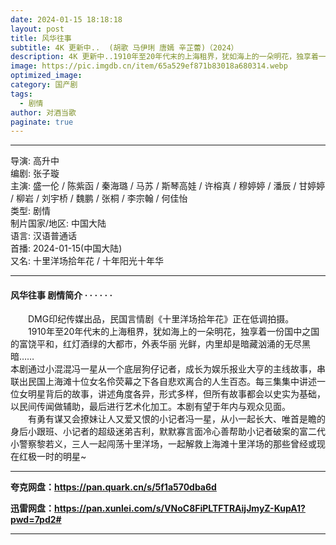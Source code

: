 ```yaml
---
date: 2024-01-15 18:18:18
layout: post
title: 风华往事
subtitle: 4K 更新中..  (胡歌 马伊琍 唐嫣 辛芷蕾)（2024）
description: 4K 更新中..1910年至20年代末的上海租界，犹如海上的一朵明花，独享着一份国中之国的富饶平和，红灯酒绿的大都市，外表华丽光鲜，内里却是暗藏汹涌的无尽黑暗...
image: https://pic.imgdb.cn/item/65a529ef871b83018a680314.webp
optimized_image: 
category: 国产剧
tags:
  - 剧情
author: 对酒当歌
paginate: true
---
```


---

导演: 高升中  
编剧: 张子璇  
主演: 盛一伦 / 陈紫函 / 秦海璐 / 马苏 / 斯琴高娃 / 许榕真 / 穆婷婷 / 潘辰 / 甘婷婷 / 柳岩 / 刘宇桥 / 魏鹏 / 张桐 / 李宗翰 / 何佳怡  
类型: 剧情  
制片国家/地区: 中国大陆  
语言: 汉语普通话  
首播: 2024-01-15(中国大陆)  
又名: 十里洋场拾年花 / 十年阳光十年华  

---

#### 风华往事 剧情简介 · · · · · ·

　　DMG印纪传媒出品，民国言情剧《十里洋场拾年花》正在低调拍摄。  
　　1910年至20年代末的上海租界，犹如海上的一朵明花，独享着一份国中之国的富饶平和，红灯酒绿的大都市，外表华丽 光鲜，内里却是暗藏汹涌的无尽黑暗……  
本剧通过小混混冯一星从一个底层狗仔记者，成长为娱乐报业大亨的主线故事，串联出民国上海滩十位女名伶荧幕之下各自悲欢离合的人生百态。每三集集中讲述一位女明星背后的故事，讲述角度各异，形式多样，但所有故事都会以史实为基础，以民间传闻做辅助，最后进行艺术化加工。本剧有望于年内与观众见面。  
　　有勇有谋又会撩妹让人又爱又恨的小记者冯一星，从小一起长大、唯首是瞻的身后小跟班、小记者的超级迷弟吉利，默默寡言面冷心善帮助小记者破案的富二代小警察黎若义，三人一起闯荡十里洋场，一起解救上海滩十里洋场的那些曾经或现在红极一时的明星~

---

**夸克网盘：<https://pan.quark.cn/s/5f1a570dba6d>**

**迅雷网盘：<https://pan.xunlei.com/s/VNoC8FiPLTFTRAijJmyZ-KupA1?pwd=7pd2#>**

---
